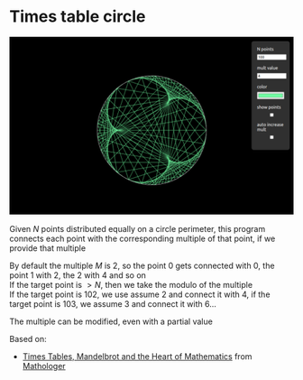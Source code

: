 # Times table circle

<img src="./screenshot.png" width=600px/>

Given $N$ points distributed equally on a circle perimeter, this program connects each point with the corresponding multiple of that point, if we provide that multiple

By default the multiple $M$ is $2$, so the point $0$ gets connected with $0$, the point $1$ with $2$, the $2$ with $4$ and so on  
If the target point is $> N$, then we take the modulo of the multiple  
If the target point is $102$, we use assume $2$ and connect it with $4$, if the target point is $103$, we assume $3$ and connect it with $6$...

The multiple can be modified, even with a partial value

Based on:

- [Times Tables, Mandelbrot and the Heart of Mathematics](https://www.youtube.com/watch?v=qhbuKbxJsk8) from [Mathologer](https://www.youtube.com/@Mathologer)
